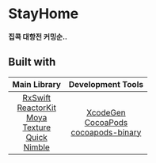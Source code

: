 # StayHome

**집콕 대항전 커밍순..**

## Built with

| **Main Library** | **Development Tools** |
|:-:|:-:|
| [RxSwift](https://github.com/ReactiveX/RxSwift)</br>[ReactorKit](https://github.com/ReactorKit/ReactorKit)</br>[Moya](https://github.com/Moya/Moya)</br>[Texture](https://github.com/TextureGroup/Texture)</br>[Quick](https://github.com/Quick/Quick)</br>[Nimble](https://github.com/Quick/Nimble)| [XcodeGen](https://github.com/yonaskolb/XcodeGen)</br>[CocoaPods](https://github.com/CocoaPods/CocoaPods)</br>[cocoapods-binary](https://github.com/leavez/cocoapods-binary) |
